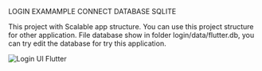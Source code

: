 LOGIN EXAMAMPLE CONNECT DATABASE SQLITE

This project with Scalable app structure. You can use this project structure for other application.
File database show in folder login/data/flutter.db, you can try edit the database for try this application.

![Login UI Flutter](https://raw.githubusercontent.com/eccosuprastyo/flutter/master/login/ui-login.png)
